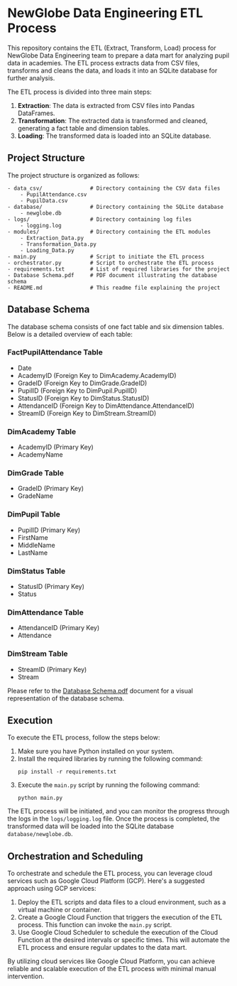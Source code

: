 # NewGlobe Data Engineering ETL Process

This repository contains the ETL (Extract, Transform, Load) process for NewGlobe Data Engineering team to prepare a data mart for analyzing pupil data in academies. The ETL process extracts data from CSV files, transforms and cleans the data, and loads it into an SQLite database for further analysis.

The ETL process is divided into three main steps:

1. **Extraction**: The data is extracted from CSV files into Pandas DataFrames.
2. **Transformation**: The extracted data is transformed and cleaned, generating a fact table and dimension tables.
3. **Loading**: The transformed data is loaded into an SQLite database.

## Project Structure

The project structure is organized as follows:

```
- data_csv/               # Directory containing the CSV data files
    - PupilAttendance.csv
    - PupilData.csv
- database/               # Directory containing the SQLite database
    - newglobe.db
- logs/                   # Directory containing log files
    - logging.log
- modules/                # Directory containing the ETL modules
    - Extraction_Data.py
    - Transformation_Data.py
    - Loading_Data.py
- main.py                 # Script to initiate the ETL process
- orchestrator.py         # Script to orchestrate the ETL process
- requirements.txt        # List of required libraries for the project
- Database Schema.pdf     # PDF document illustrating the database schema
- README.md               # This readme file explaining the project
```

## Database Schema

The database schema consists of one fact table and six dimension tables. Below is a detailed overview of each table:

### FactPupilAttendance Table
- Date
- AcademyID (Foreign Key to DimAcademy.AcademyID)
- GradeID (Foreign Key to DimGrade.GradeID)
- PupilID (Foreign Key to DimPupil.PupilID)
- StatusID (Foreign Key to DimStatus.StatusID)
- AttendanceID (Foreign Key to DimAttendance.AttendanceID)
- StreamID (Foreign Key to DimStream.StreamID)

### DimAcademy Table
- AcademyID (Primary Key)
- AcademyName

### DimGrade Table
- GradeID (Primary Key)
- GradeName

### DimPupil Table
- PupilID (Primary Key)
- FirstName
- MiddleName
- LastName

### DimStatus Table
- StatusID (Primary Key)
- Status

### DimAttendance Table
- AttendanceID (Primary Key)
- Attendance

### DimStream Table
- StreamID (Primary Key)
- Stream

Please refer to the [Database Schema.pdf](Database%20Schema.pdf) document for a visual representation of the database schema.

## Execution

To execute the ETL process, follow the steps below:

1. Make sure you have Python installed on your system.
2. Install the required libraries by running the following command:
   ```
   pip install -r requirements.txt
   ```
3. Execute the `main.py` script by running the following command:
   ```
   python main.py
   ```

The ETL process will be initiated, and you can monitor the progress through the logs in the `logs/logging.log` file. Once the process is completed, the transformed data will be loaded into the SQLite database `database/newglobe.db`.

## Orchestration and Scheduling

To orchestrate and schedule the ETL process, you can leverage cloud services such as Google Cloud Platform (GCP). Here's a suggested approach using GCP services:

1. Deploy the ETL scripts and data files to a cloud environment, such as a virtual machine or container.
2. Create a Google Cloud Function that triggers the execution of the ETL process. This function can invoke the `main.py` script.
3. Use Google Cloud Scheduler to schedule the execution of the Cloud Function at the desired intervals or specific times. This will automate the ETL process and ensure regular updates to the data mart.

By utilizing cloud services like Google Cloud Platform, you can achieve reliable and scalable execution of the ETL process with minimal manual intervention.
